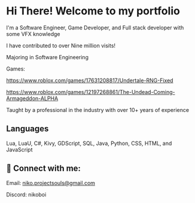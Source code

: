 # Hi There! Welcome to my portfolio

I'm a Software Engineer, Game Developer, and Full stack developer with some VFX knowledge

I have contributed to over Nine million visits!

Majoring in Software Engineering

Games:

https://www.roblox.com/games/17631208817/Undertale-RNG-Fixed

https://www.roblox.com/games/12197268861/The-Undead-Coming-Armageddon-ALPHA

Taught by a professional in the industry with over 10+ years of experience

## Languages
Lua, LuaU, C#, Kivy, GDScript, SQL, Java, Python, CSS, HTML, and JavaScript

## 🤳 Connect with me:

Email: niko.projectsouls@gmail.com

Discord: nikoboi

